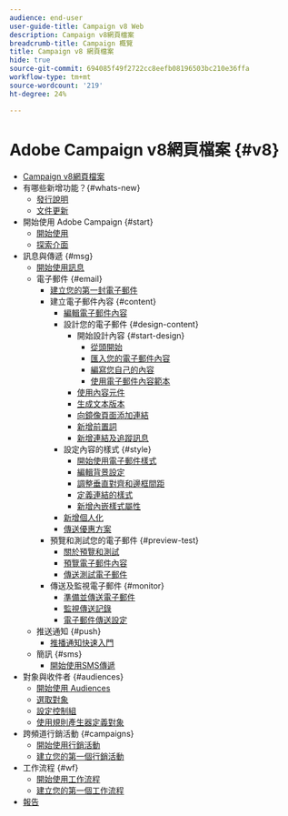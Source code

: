 ```yaml
---
audience: end-user
user-guide-title: Campaign v8 Web
description: Campaign v8網頁檔案
breadcrumb-title: Campaign 概覽
title: Campaign v8 網頁檔案
hide: true
source-git-commit: 694085f49f2722cc8eefb08196503bc210e36ffa
workflow-type: tm+mt
source-wordcount: '219'
ht-degree: 24%

---
```



# Adobe Campaign v8網頁檔案 {#v8}

+ [Campaign v8網頁檔案](campaign-web-home.md)
+ 有哪些新增功能？{#whats-new}
   + [發行說明](rn/release-notes.md)
   + [文件更新](rn/documentation-updates.md)
+ 開始使用 Adobe Campaign {#start}
   + [開始使用](get-started/get-started.md)
   + [探索介面](get-started/user-interface.md)
+ 訊息與傳遞 {#msg}
   + [開始使用訊息](email/gs-messages.md)
   + 電子郵件 {#email}
      + [建立您的第一封電子郵件](email/create-email.md)
      + 建立電子郵件內容 {#content}
         + [編輯電子郵件內容](content/edit-content.md)
         + 設計您的電子郵件 {#design-content}
            + 開始設計內容 {#start-design}
               + [從頭開始 ](content/create-email-content.md)
               + [匯入您的電子郵件內容](content/existing-content.md)
               + [編寫您自己的內容](content/code-content.md)
               + [使用電子郵件內容範本](content/email-templates.md)
            + [使用內容元件](content/content-components.md)
            + [生成文本版本](content/text-version-email.md)
            + [向鏡像頁面添加連結](content/mirror-page.md)
            + [新增前置詞](content/preheader.md)
            + [新增連結及追蹤訊息](content/message-tracking.md)
         + 設定內容的樣式 {#style}
            + [開始使用電子郵件樣式](content/get-started-email-style.md)
            + [編輯背景設定](content/backgrounds.md)
            + [調整垂直對齊和邊框間距](content/alignment-and-padding.md)
            + [定義連結的樣式](content/styling-links.md)
            + [新增內嵌樣式屬性](content/inline-styling.md)
         + [新增個人化](personalization/personalize.md)
         + [傳送優惠方案](content/offers.md)
      + 預覽和測試您的電子郵件 {#preview-test}
         + [關於預覽和測試](preview-test/preview-test.md)
         + [預覽電子郵件內容](preview-test/preview-content.md)
         + [傳送測試電子郵件](preview-test/proofs.md)
      + 傳送及監視電子郵件 {#monitor}
         + [準備並傳送電子郵件](monitor/prepare-send.md)
         + [監視傳送記錄](monitor/delivery-logs.md)
         + [電子郵件傳送設定](advanced-settings/delivery-settings.md)
   + 推送通知 {#push}
      + [推播通知快速入門](push/gs-push.md)
   + 簡訊 {#sms}
      + [開始使用SMS傳遞](sms/gs-sms.md)
+ 對象與收件者 {#audiences}
   + [開始使用 Audiences](audience/about-audiences.md)
   + [選取對象](audience/add-audience.md)
   + [設定控制組](audience/control-group.md)
   + [使用規則產生器定義對象](audience/segment-builder.md)
+ 跨頻道行銷活動 {#campaigns}
   + [開始使用行銷活動](campaigns/gs-campaigns.md)
   + [建立您的第一個行銷活動](campaigns/create-campaigns.md)
+ 工作流程 {#wf}
   + [開始使用工作流程](workflows/gs-workflows.md)
   + [建立您的第一個工作流程](workflows/create-workflows.md)
+ [報告](reporting/reports.md)

